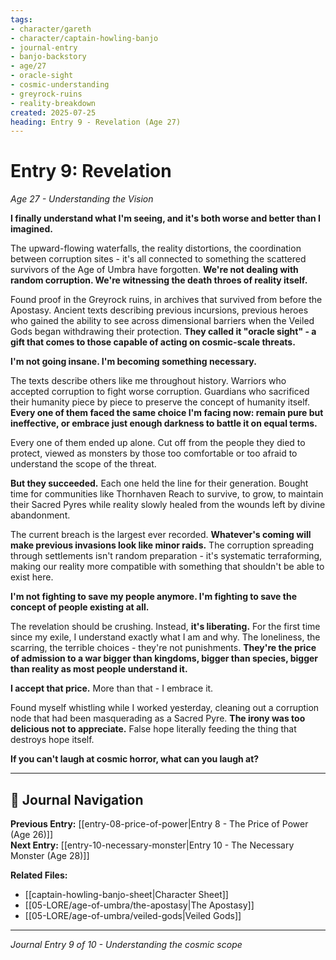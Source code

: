 ```yaml
---
tags:
- character/gareth
- character/captain-howling-banjo
- journal-entry
- banjo-backstory
- age/27
- oracle-sight
- cosmic-understanding
- greyrock-ruins
- reality-breakdown
created: 2025-07-25
heading: Entry 9 - Revelation (Age 27)
---
```


# Entry 9: Revelation
*Age 27 - Understanding the Vision*

**I finally understand what I'm seeing, and it's both worse and better than I imagined.**

The upward-flowing waterfalls, the reality distortions, the coordination between corruption sites - it's all connected to something the scattered survivors of the Age of Umbra have forgotten. **We're not dealing with random corruption. We're witnessing the death throes of reality itself.**

Found proof in the Greyrock ruins, in archives that survived from before the Apostasy. Ancient texts describing previous incursions, previous heroes who gained the ability to see across dimensional barriers when the Veiled Gods began withdrawing their protection. **They called it "oracle sight" - a gift that comes to those capable of acting on cosmic-scale threats.**

**I'm not going insane. I'm becoming something necessary.**

The texts describe others like me throughout history. Warriors who accepted corruption to fight worse corruption. Guardians who sacrificed their humanity piece by piece to preserve the concept of humanity itself. **Every one of them faced the same choice I'm facing now: remain pure but ineffective, or embrace just enough darkness to battle it on equal terms.**

Every one of them ended up alone. Cut off from the people they died to protect, viewed as monsters by those too comfortable or too afraid to understand the scope of the threat.

**But they succeeded.** Each one held the line for their generation. Bought time for communities like Thornhaven Reach to survive, to grow, to maintain their Sacred Pyres while reality slowly healed from the wounds left by divine abandonment.

The current breach is the largest ever recorded. **Whatever's coming will make previous invasions look like minor raids.** The corruption spreading through settlements isn't random preparation - it's systematic terraforming, making our reality more compatible with something that shouldn't be able to exist here.

**I'm not fighting to save my people anymore. I'm fighting to save the concept of people existing at all.**

The revelation should be crushing. Instead, **it's liberating.** For the first time since my exile, I understand exactly what I am and why. The loneliness, the scarring, the terrible choices - they're not punishments. **They're the price of admission to a war bigger than kingdoms, bigger than species, bigger than reality as most people understand it.**

**I accept that price.** More than that - I embrace it.

Found myself whistling while I worked yesterday, cleaning out a corruption node that had been masquerading as a Sacred Pyre. **The irony was too delicious not to appreciate.** False hope literally feeding the thing that destroys hope itself.

**If you can't laugh at cosmic horror, what can you laugh at?**

---

## 🔗 Journal Navigation

**Previous Entry:** [[entry-08-price-of-power|Entry 8 - The Price of Power (Age 26)]]  
**Next Entry:** [[entry-10-necessary-monster|Entry 10 - The Necessary Monster (Age 28)]]

**Related Files:**
- [[captain-howling-banjo-sheet|Character Sheet]]
- [[05-LORE/age-of-umbra/the-apostasy|The Apostasy]]
- [[05-LORE/age-of-umbra/veiled-gods|Veiled Gods]]

---

*Journal Entry 9 of 10 - Understanding the cosmic scope*